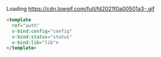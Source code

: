 Loading
https://cdn.lowgif.com/full/fd2021f0a00501a3-.gif

````html
<template 
  ref="auth"
  v-bind:config="config"
  v-bind:status="status"
  v-bind:lib="lib">
</template>
````